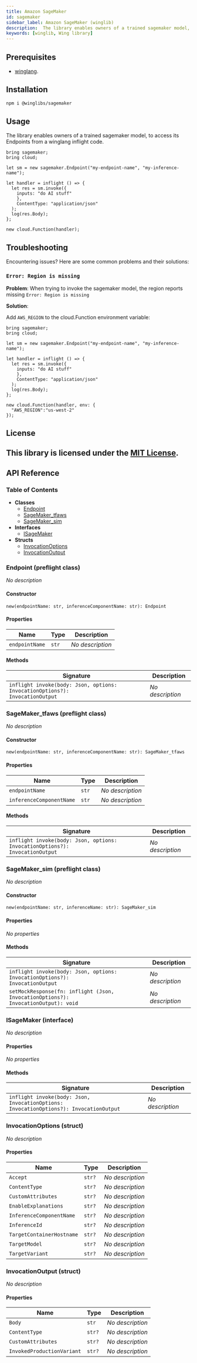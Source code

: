 ```yaml
---
title: Amazon SageMaker
id: sagemaker
sidebar_label: Amazon SageMaker (winglib)
description:  The library enables owners of a trained sagemaker model, to access its Endpoints from a winglang [inflight](https://www.winglang.io/docs/concepts/inflights#inflight-code) code.
keywords: [winglib, Wing library]
---
```

## Prerequisites

- [winglang](https://winglang.io).

## Installation

```sh
npm i @winglibs/sagemaker
```

## Usage

The library enables owners of a trained sagemaker model, to access its Endpoints from a winglang inflight code.

```wing
bring sagemaker;
bring cloud;

let sm = new sagemaker.Endpoint("my-endpoint-name", "my-inference-name");

let handler = inflight () => {
  let res = sm.invoke({
    inputs: "do AI stuff"
    },
    ContentType: "application/json"
  );
  log(res.Body);
};

new cloud.Function(handler);
```

## Troubleshooting

Encountering issues? Here are some common problems and their solutions:

### `Error: Region is missing`

**Problem**: When trying to invoke the sagemaker model, the region reports missing
`Error: Region is missing`

**Solution**:

Add `AWS_REGION` to the cloud.Function environment variable:

```wing
bring sagemaker;
bring cloud;

let sm = new sagemaker.Endpoint("my-endpoint-name", "my-inference-name");

let handler = inflight () => {
  let res = sm.invoke({
    inputs: "do AI stuff"
    },
    ContentType: "application/json"
  );
  log(res.Body);
};

new cloud.Function(handler, env: {
  "AWS_REGION":"us-west-2"
});
```


## License

This library is licensed under the [MIT License](./LICENSE).
---
## API Reference

### Table of Contents

- **Classes**
  - <a href="#@winglibs/sagemaker.Endpoint">Endpoint</a>
  - <a href="#@winglibs/sagemaker.SageMaker_tfaws">SageMaker_tfaws</a>
  - <a href="#@winglibs/sagemaker.SageMaker_sim">SageMaker_sim</a>
- **Interfaces**
  - <a href="#@winglibs/sagemaker.ISageMaker">ISageMaker</a>
- **Structs**
  - <a href="#@winglibs/sagemaker.InvocationOptions">InvocationOptions</a>
  - <a href="#@winglibs/sagemaker.InvocationOutput">InvocationOutput</a>

### Endpoint (preflight class) <a class="wing-docs-anchor" id="@winglibs/sagemaker.Endpoint"></a>

*No description*

#### Constructor

```
new(endpointName: str, inferenceComponentName: str): Endpoint
```

#### Properties

| **Name** | **Type** | **Description** |
| --- | --- | --- |
| <code>endpointName</code> | <code>str</code> | *No description* |

#### Methods

| **Signature** | **Description** |
| --- | --- |
| <code>inflight invoke(body: Json, options: InvocationOptions?): InvocationOutput</code> | *No description* |

### SageMaker_tfaws (preflight class) <a class="wing-docs-anchor" id="@winglibs/sagemaker.SageMaker_tfaws"></a>

*No description*

#### Constructor

```
new(endpointName: str, inferenceComponentName: str): SageMaker_tfaws
```

#### Properties

| **Name** | **Type** | **Description** |
| --- | --- | --- |
| <code>endpointName</code> | <code>str</code> | *No description* |
| <code>inferenceComponentName</code> | <code>str</code> | *No description* |

#### Methods

| **Signature** | **Description** |
| --- | --- |
| <code>inflight invoke(body: Json, options: InvocationOptions?): InvocationOutput</code> | *No description* |

### SageMaker_sim (preflight class) <a class="wing-docs-anchor" id="@winglibs/sagemaker.SageMaker_sim"></a>

*No description*

#### Constructor

```
new(endpointName: str, inferenceName: str): SageMaker_sim
```

#### Properties

*No properties*

#### Methods

| **Signature** | **Description** |
| --- | --- |
| <code>inflight invoke(body: Json, options: InvocationOptions?): InvocationOutput</code> | *No description* |
| <code>setMockResponse(fn: inflight (Json, InvocationOptions?): InvocationOutput): void</code> | *No description* |

### ISageMaker (interface) <a class="wing-docs-anchor" id="@winglibs/sagemaker.ISageMaker"></a>

*No description*

#### Properties

*No properties*

#### Methods

| **Signature** | **Description** |
| --- | --- |
| <code>inflight invoke(body: Json, InvocationOptions: InvocationOptions?): InvocationOutput</code> | *No description* |

### InvocationOptions (struct) <a class="wing-docs-anchor" id="@winglibs/sagemaker.InvocationOptions"></a>

*No description*

#### Properties

| **Name** | **Type** | **Description** |
| --- | --- | --- |
| <code>Accept</code> | <code>str?</code> | *No description* |
| <code>ContentType</code> | <code>str?</code> | *No description* |
| <code>CustomAttributes</code> | <code>str?</code> | *No description* |
| <code>EnableExplanations</code> | <code>str?</code> | *No description* |
| <code>InferenceComponentName</code> | <code>str?</code> | *No description* |
| <code>InferenceId</code> | <code>str?</code> | *No description* |
| <code>TargetContainerHostname</code> | <code>str?</code> | *No description* |
| <code>TargetModel</code> | <code>str?</code> | *No description* |
| <code>TargetVariant</code> | <code>str?</code> | *No description* |

### InvocationOutput (struct) <a class="wing-docs-anchor" id="@winglibs/sagemaker.InvocationOutput"></a>

*No description*

#### Properties

| **Name** | **Type** | **Description** |
| --- | --- | --- |
| <code>Body</code> | <code>str</code> | *No description* |
| <code>ContentType</code> | <code>str?</code> | *No description* |
| <code>CustomAttributes</code> | <code>str?</code> | *No description* |
| <code>InvokedProductionVariant</code> | <code>str?</code> | *No description* |


